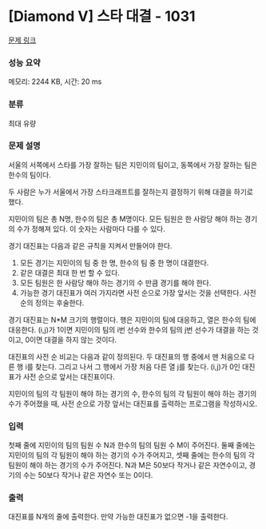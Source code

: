 # [Diamond V] 스타 대결 - 1031 

[문제 링크](https://www.acmicpc.net/problem/1031) 

### 성능 요약

메모리: 2244 KB, 시간: 20 ms

### 분류

최대 유량

### 문제 설명

<p>서울의 서쪽에서 스타를 가장 잘하는 팀은 지민이의 팀이고, 동쪽에서 가장 잘하는 팀은 한수의 팀이다.</p>

<p>두 사람은 누가 서울에서 가장 스타크래프트를 잘하는지 결정하기 위해 대결을 하기로 했다.</p>

<p>지민이의 팀은 총 N명, 한수의 팀은 총 M명이다. 모든 팀원은 한 사람당 해야 하는 경기의 수가 정해져 있다. 이 숫자는 사람마다 다를 수 있다.</p>

<p>경기 대진표는 다음과 같은 규칙을 지켜서 만들어야 한다.</p>

<ol>
	<li>모든 경기는 지민이의 팀 중 한 명, 한수의 팀 중 한 명이 대결한다.</li>
	<li>같은 대결은 최대 한 번 할 수 있다.</li>
	<li>모든 팀원은 한 사람당 해야 하는 경기의 수 만큼 경기를 해야 한다.</li>
	<li>가능한 경기 대진표가 여러 가지라면 사전 순으로 가장 앞서는 것을 선택한다. 사전 순의 정의는 후술한다.</li>
</ol>

<p>경기 대진표는 N*M 크기의 행렬이다. 행은 지민이의 팀에 대응하고, 열은 한수의 팀에 대응한다. (i,j)가 1이면 지민이의 팀의 i번 선수와 한수의 팀의 j번 선수가 대결을 하는 것이고, 0이면 대결을 하지 않는 것이다.</p>

<p>대진표의 사전 순 비교는 다음과 같이 정의된다. 두 대진표의 행 중에서 맨 처음으로 다른 행 i를 찾는다. 그리고 나서 그 행에서 가장 처음 다른 열 j를 찾는다. (i,j)가 0인 대진표가 사전 순으로 앞서는 대진표이다.</p>

<p>지민이의 팀의 각 팀원이 해야 하는 경기의 수, 한수의 팀의 각 팀원이 해야 하는 경기의 수가 주어졌을 때, 사전 순으로 가장 앞서는 대진표를 출력하는 프로그램을 작성하시오.</p>

### 입력 

 <p>첫째 줄에 지민이의 팀의 팀원 수 N과 한수의 팀의 팀원 수 M이 주어진다. 둘째 줄에는 지민이의 팀의 각 팀원이 해야 하는 경기의 수가 주어지고, 셋째 줄에는 한수의 팀의 각 팀원이 해야 하는 경기의 수가 주어진다. N과 M은 50보다 작거나 같은 자연수이고, 경기의 수는 50보다 작거나 같은 자연수 또는 0이다.</p>

### 출력 

 <p>대진표를 N개의 줄에 출력한다. 만약 가능한 대진표가 없으면 -1을 출력한다.</p>

